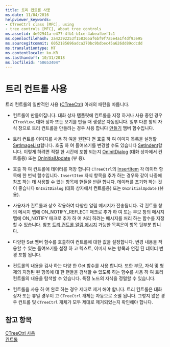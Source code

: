 ```yaml
---
title: 트리 컨트롤 사용
ms.date: 11/04/2016
helpviewer_keywords:
- CTreeCtrl class [MFC], using
- tree controls [MFC], about tree controls
ms.assetid: 4e92941a-e477-4fb1-b1ce-4abeafbef1c1
ms.openlocfilehash: 2a42392253f158365af6bf9f7a5e4a1f4df93e95
ms.sourcegitcommit: 6052185696adca270bc9bdbec45a626dd89cdcdd
ms.translationtype: MT
ms.contentlocale: ko-KR
ms.lasthandoff: 10/31/2018
ms.locfileid: "50653404"
---
```

# <a name="using-tree-controls"></a>트리 컨트롤 사용

트리 컨트롤의 일반적인 사용 ([CTreeCtrl](../mfc/reference/ctreectrl-class.md)) 아래의 패턴을 따릅니다.

- 컨트롤이 만들어집니다. 대화 상자 템플릿에 컨트롤을 지정 하거나 사용 중인 경우 `CTreeView`, 대화 상자 또는 보기를 만들 때 생성은 자동입니다. 일부 다른 창의 자식 창으로 트리 컨트롤을 만들려는 경우 사용 합니다 [만들기](../mfc/reference/ctreectrl-class.md#create) 멤버 함수입니다.

- 트리 컨트롤 이미지를 사용 하 여을 원한다 면 호출 하 여 이미지 목록을 설정할 [SetImageList](../mfc/reference/ctreectrl-class.md#setimagelist)합니다. 호출 하 여 들여쓰기를 변경할 수도 있습니다 [SetIndent](../mfc/reference/ctreectrl-class.md#setindent)합니다. 이렇게 하려면 적절 한 시간에 포함 되는지 [OnInitDialog](../mfc/reference/cdialog-class.md#oninitdialog) (대화 상자에서 컨트롤용) 또는 [OnInitialUpdate](../mfc/reference/cview-class.md#oninitialupdate) (뷰 용).

- 호출 하 여 컨트롤에 데이터를 저장 합니다 `CTreeCtrl`의 [InsertItem](../mfc/reference/ctreectrl-class.md#insertitem) 각 데이터 항목에 한 번씩 함수입니다. `InsertItem` 자식 항목을 추가 하는 경우와 같이 나중에 참조 하는 데 사용할 수 있는 항목에 핸들을 반환 합니다. 데이터를 초기화 하는 것이 좋습니다 `OnInitDialog` (대화 상자에서 컨트롤용) 또는 `OnInitialUpdate` (뷰 용).

- 사용자가 컨트롤과 상호 작용하여 다양한 알림 메시지가 전송됩니다. 각 컨트롤 창의 메시지 맵에 ON_NOTIFY_REFLECT 매크로 추가 하 여 또는 부모 창의 메시지 맵에 ON_NOTIFY 매크로 추가 하 여 처리 하려는 메시지를 처리 하는 함수를 지정할 수 있습니다. 참조 [트리 컨트롤 알림 메시지](../mfc/tree-control-notification-messages.md) 가능한 목록은이 항목 뒷부분 합니다.

- 다양한 Set 멤버 함수를 호출하여 컨트롤에 대한 값을 설정합니다. 변경 내용을 적용할 수 있는 들여쓰기를 설정 하 고 텍스트, 이미지 또는 항목과 연결 된 데이터 변경 포함 됩니다.

- 컨트롤의 내용을 검사 하는 다양 한 Get 함수를 사용 합니다. 또한 부모, 자식 및 형제의 지정된 된 항목에 대 한 핸들을 검색할 수 있도록 하는 함수를 사용 하 여 트리 컨트롤의 내용을 탐색할 수 있습니다. 특정 노드의 자식을 정렬할 수 있습니다.

- 컨트롤을 사용 하 여 완료 하는 경우 제대로 제거 해야 합니다. 트리 컨트롤은 대화 상자 또는 뷰일 경우이 고 `CTreeCtrl` 개체는 자동으로 소멸 됩니다. 그렇지 않은 경우 컨트롤 및 `CTreeCtrl` 개체가 모두 제대로 제거되었는지 확인해야 합니다.

## <a name="see-also"></a>참고 항목

[CTreeCtrl 사용](../mfc/using-ctreectrl.md)<br/>
[컨트롤](../mfc/controls-mfc.md)

